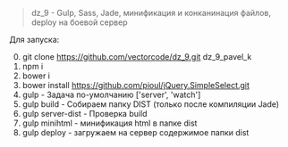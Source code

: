 > dz_9 - Gulp, Sass, Jade, минификация и конканинация файлов, deploy на боевой сервер

Для запуска:

0. git clone https://github.com/vectorcode/dz_9.git dz_9_pavel_k
1. npm i
2. bower i
3. bower install https://github.com/pioul/jQuery.SimpleSelect.git 
4. gulp - Задача по-умолчанию ['server', 'watch']
5. gulp build - Собираем папку DIST (только после компиляции Jade)
6. gulp server-dist - Проверка build 
7. gulp minihtml - минификация html в папке dist
8. gulp deploy - загружаем на сервер содержимое папки dist


